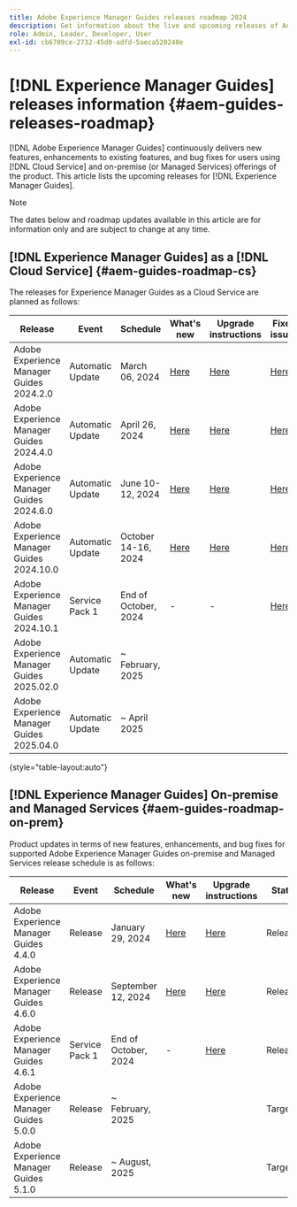 ```yaml
---
title: Adobe Experience Manager Guides releases roadmap 2024
description: Get information about the live and upcoming releases of Adobe Experience Manager Guides on-prem and Adobe Experience Manager Guides as a Cloud Service
role: Admin, Leader, Developer, User
exl-id: cb6709ce-2732-45d0-adfd-5aeca520240e
---
```

# [!DNL Experience Manager Guides] releases information {#aem-guides-releases-roadmap}

[!DNL Adobe Experience Manager Guides] continuously delivers new features, enhancements to existing features, and bug fixes for users using [!DNL Cloud Service] and on-premise (or Managed Services) offerings of the product. This article lists the upcoming releases for [!DNL Experience Manager Guides].

>[!NOTE]
>
>The dates below and roadmap updates available in this article are for information only and are subject to change at any time.

## [!DNL Experience Manager Guides] as a [!DNL Cloud Service] {#aem-guides-roadmap-cs}

The releases for Experience Manager Guides as a Cloud Service are planned as follows:

| Release |Event |Schedule |What's new | Upgrade instructions | Fixed issues |Status|
|---|---|---|---|---|---|---|
|Adobe Experience Manager Guides 2024.2.0|Automatic Update|March 06, 2024|[Here](whats-new-2024-2-0.md)|[Here](upgrade-instructions-2024-2-0.md)|[Here](fixed-issues-2024-2-0.md)|Updated|
|Adobe Experience Manager Guides 2024.4.0|Automatic Update|April 26, 2024|[Here](whats-new-2024-04-0.md)|[Here](upgrade-instructions-2024-04-0.md)|[Here](fixed-issues-2024-04-0.md)|Updated|
|Adobe Experience Manager Guides 2024.6.0|Automatic Update|June 10-12, 2024|[Here](whats-new-2024-06-0.md)|[Here](upgrade-instructions-2024-06-0.md)|[Here](fixed-issues-2024-06-0.md)|Updated|
|Adobe Experience Manager Guides 2024.10.0|Automatic Update|October 14-16, 2024|[Here](whats-new-2024-10-0.md)|[Here](upgrade-instructions-2024-10-0.md)|[Here](fixed-issues-2024-10-0.md)|Updated|
|Adobe Experience Manager Guides 2024.10.1|Service Pack 1|End of October, 2024| -| -|[Here](fixed-issues-2024-10-1.md)|Updated|
|Adobe Experience Manager Guides 2025.02.0|Automatic Update|~ February, 2025||||Target|
|Adobe Experience Manager Guides 2025.04.0|Automatic Update|~ April 2025||||Target|

{style="table-layout:auto"}

## [!DNL Experience Manager Guides] On-premise and Managed Services {#aem-guides-roadmap-on-prem}

Product updates in terms of new features, enhancements, and bug fixes for supported Adobe Experience Manager Guides on-premise and Managed Services release schedule is as follows:

| Release |Event |Schedule |What's new | Upgrade instructions | Status|
|---|---|---|---|---|---|
|Adobe Experience Manager Guides 4.4.0|Release|January 29, 2024|[Here](whats-new-4-4.md)|[Here](upgrade-instructions-4-4.md)|Released|
|Adobe Experience Manager Guides 4.6.0|Release|September 12, 2024|[Here](whats-new-4-6.md)|[Here](upgrade-instructions-4-6-0.md)|Released|
|Adobe Experience Manager Guides 4.6.1|Service Pack 1|End of October, 2024|-|[Here](upgrade-instructions-4-6-1.md)|Released|
|Adobe Experience Manager Guides 5.0.0|Release|~ February, 2025|||Target|
|Adobe Experience Manager Guides 5.1.0|Release|~ August, 2025|||Target|
